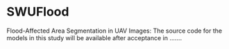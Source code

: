 # SWUFlood
Flood-Affected Area Segmentation in UAV Images: 
The source code for the models in this study will be available after acceptance in .......
